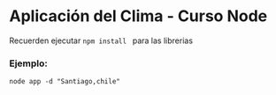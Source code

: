 # Aplicación del Clima - Curso Node


Recuerden ejecutar ```npm install ``` para las librerias

### Ejemplo:
```
node app -d "Santiago,chile"
```
